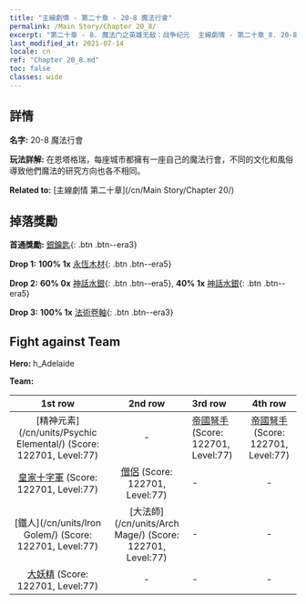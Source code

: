 ```yaml
---
title: "主線劇情 - 第二十章 - 20-8 魔法行會"
permalink: /Main Story/Chapter 20_8/
excerpt: "第二十章 - 8. 魔法门之英雄无敌：战争纪元  主線劇情 - 第二十章_8. 20-8 魔法行會"
last_modified_at: 2021-07-14
locale: cn
ref: "Chapter 20_8.md"
toc: false
classes: wide
---
```


## 詳情

 **名字:** 20-8 魔法行會

 **玩法詳解:** 在恩塔格瑞，每座城市都擁有一座自己的魔法行會，不同的文化和風俗導致他們魔法的研究方向也各不相同。

 **Related to:** [主線劇情 第二十章](/cn/Main Story/Chapter 20/)

## 掉落獎勵

 **首通獎勵:** [銀鑰匙](/cn/Items/con_693/){: .btn .btn--era3}

 **Drop 1:** **100% 1x** [永恆木材](/cn/Items/mat_69/){: .btn .btn--era5}

 **Drop 2:** **60% 0x** [神話水銀](/cn/Items/mat_63/){: .btn .btn--era5}, **40% 1x** [神話水銀](/cn/Items/mat_63/){: .btn .btn--era5}

 **Drop 3:** **100% 1x** [法術卷軸](/cn/Items/con_694/){: .btn .btn--era3}


## Fight against Team
 **Hero:** h_Adelaide

 **Team:**


  | 1st row | 2nd row | 3rd row | 4th row |
  |:----:|:----:|:----|:----:|
  | [精神元素](/cn/units/Psychic Elemental/) (Score: 122701, Level:77)  | - | [帝國弩手](/cn/units/Marksman/) (Score: 122701, Level:77)  | [帝國弩手](/cn/units/Marksman/) (Score: 122701, Level:77)  |
  | [皇家十字軍](/cn/units/Swordsman/) (Score: 122701, Level:77)  | [僧侶](/cn/units/Monk/) (Score: 122701, Level:77)  | - | - |
  | [鐵人](/cn/units/Iron Golem/) (Score: 122701, Level:77)  | [大法師](/cn/units/Arch Mage/) (Score: 122701, Level:77)  | - | - |
  | [大妖精](/cn/units/Gremlin/) (Score: 122701, Level:77)  | - | - | - |


